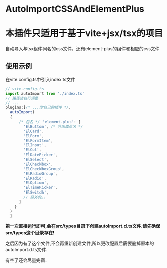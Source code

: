 # AutoImportCSSAndElementPlus
# 本插件只适用于基于vite+jsx/tsx的项目
自动导入与tsx组件同名的css文件，还有element-plus的组件和相应的css文件
## 使用示例
在vite.config.ts中引入index.ts文件
```ts
// vite.config.ts
import autoImport from './index.ts'
// 路径请自行调整
// ...
plugins:[/* ...你自己的插件 */,
  autoImport(
  {
      /* 包名 */ 'element-plus': [
        'ElButton', /* 导出成员名 */
        'ElCard',
        'ElForm',
        'ElFormItem',
        'ElInput',
        'ElCol',
        'ElDatePicker',
        'ElSelect',
        'ElCheckbox',
        'ElCheckboxGroup',
        'ElRadioGroup',
        'ElRadio',
        'ElOption',
        'ElTimePicker',
        'ElSwitch',
        // 另外的。。
      ]
    }
  )
  ]
```
**第一次直接运行即可,会在src/types目录下创建autoImport.d.ts文件.请先确保src/types这个目录存在!**

之后因为有了这个文件,不会再重新创建文件,所以更改配置后需要删掉原本的autoImport.d.ts文件.

有空了还会尽量完善.
